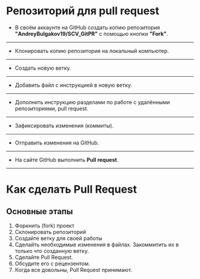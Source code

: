 # Репозиторий для **pull request**
* В своём аккаунте на GitHub создать копию репозитория **"AndreyBulgakov19/SCV_GitPR"** с помощью кнопки **"Fork"**.
---
* Клонировать копию репозитория на локальный компьютер.
---
* Создать новую ветку.
---
* Добавить файл с инструкцией в новую ветку.
---
* Дополнить инструкцию разделами по работе с удалёнными репозиториями, pull request.
---
* Зафиксировать изменения (коммиты).
---
* Отправить изменения на GitHub.
---
* На сайте GitHub выполнить **Pull request**.
---

# Как сделать Pull Request

## Основные этапы

1. Форкнить (fork) проект
2. Склонировать репозиторий
3. Создайте ветку для своей работы
4. Сделайть необходимые изменения в файлах. Закоммитить их в только что созданную ветку.
5. Сделайте Pull Request.
6. Обсудите его с рецензентом.
7. Когда все довольны, Pull Request принимают.